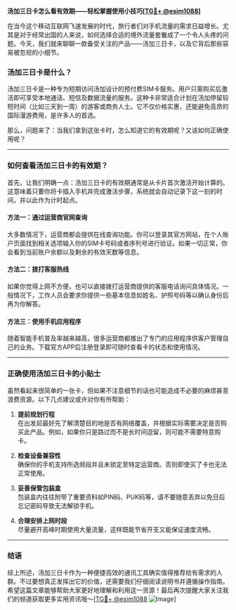 **汤加三日卡怎么看有效期——轻松掌握使用小技巧[[TG💪+ @esim1088](https://t.me/s/esim1088)]**

在当今这个移动互联网飞速发展的时代，旅行者们对手机流量的需求日益增长。尤其是对于经常出国的人来说，如何选择合适的境外流量套餐成了一个令人头疼的问题。今天，我们就来聊聊一款备受关注的产品——汤加三日卡，以及它背后那些容易被忽视的小细节。

### 汤加三日卡是什么？

汤加三日卡是一种专为短期访问汤加设计的预付费SIM卡服务。用户只需购买后激活即可享受本地通话、短信及数据流量的服务。这种卡非常适合计划在汤加停留较短时间（比如三天到一周）的游客或商务人士。它不仅价格实惠，还能避免高昂的国际漫游费用，是许多人的首选。

那么，问题来了：当我们拿到这张卡时，怎么知道它的有效期呢？又该如何正确使用呢？

---

### 如何查看汤加三日卡的有效期？

首先，让我们明确一点：汤加三日卡的有效期通常是从卡片首次激活开始计算的。这意味着只要你将卡插入手机并完成激活步骤，系统就会自动记录下这一刻的时间，并以此作为计时起点。

#### 方法一：通过运营商官网查询

大多数情况下，运营商都会提供在线查询功能。你可以登录其官方网站，在个人账户页面找到相关选项输入你的SIM卡号码或者序列号进行验证。如果一切正常，你会看到当前账户余额以及剩余的有效天数等信息。

#### 方法二：拨打客服热线

如果你觉得上网不方便，也可以直接拨打运营商提供的客服电话询问具体情况。一般情况下，工作人员会要求你提供一些基本信息如姓名、护照号码等以确认身份后再为你解答。

#### 方法三：使用手机应用程序

随着智能手机普及率越来越高，很多运营商都推出了专门的应用程序供客户管理自己的业务。下载官方APP后注册登录即可随时查看卡的状态和使用情况。

---

### 正确使用汤加三日卡的小贴士

虽然看起来很简单的一张卡，但如果不注意细节的话也可能造成不必要的麻烦甚至浪费资源。以下几点建议或许对你有所帮助：

1. **提前规划行程**  
   在出发前最好先了解清楚目的地是否有网络覆盖，并根据实际需要决定是否购买此产品。例如，如果你只是路过而不是长时间逗留，则可能不需要特意购卡。

2. **检查设备兼容性**  
   确保你的手机支持所选频段并且未锁定至特定运营商。否则即使买了卡也无法正常使用。

3. **妥善保管包装盒**  
   包装盒内往往附带了重要资料如PIN码、PUK码等，请不要随意丢弃以免日后忘记密码导致无法解锁手机。

4. **合理安排上网时段**  
   尽量避开高峰时期使用大量流量，这样既能节省开支又能保证速度流畅。

---

### 结语

综上所述，汤加三日卡作为一种便捷高效的通讯工具确实值得推荐给有需求的人群。不过要想真正发挥出它的价值，还需要我们仔细阅读说明书并遵循操作指南。希望这篇文章能够帮助大家更好地理解和利用这一资源！最后再次提醒大家关注我们的频道获取更多实用资讯哦～[[TG💪+ @esim1088](https://t.me/s/esim1088) ![Image](https://i.postimg.cc/4NQfJmqS/Snipaste-2025-05-13-00-14-12.png)]